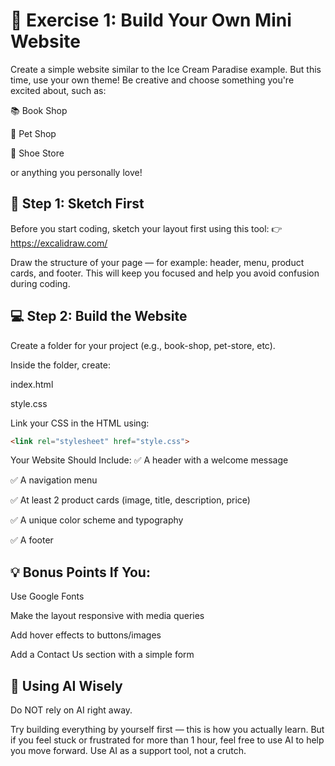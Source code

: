 # 🧪 Exercise 1: Build Your Own Mini Website
Create a simple website similar to the Ice Cream Paradise example.
But this time, use your own theme! Be creative and choose something you're excited about, such as:

📚 Book Shop

🐾 Pet Shop

👟 Shoe Store

or anything you personally love!

## 🎨 Step 1: Sketch First
Before you start coding, sketch your layout first using this tool:
👉 https://excalidraw.com/

Draw the structure of your page — for example: header, menu, product cards, and footer. This will keep you focused and help you avoid confusion during coding.

## 💻 Step 2: Build the Website
Create a folder for your project (e.g., book-shop, pet-store, etc).

Inside the folder, create:

index.html

style.css

Link your CSS in the HTML using:

```html
<link rel="stylesheet" href="style.css">
```

Your Website Should Include:
✅ A header with a welcome message

✅ A navigation menu

✅ At least 2 product cards (image, title, description, price)

✅ A unique color scheme and typography

✅ A footer

## 💡 Bonus Points If You:
Use Google Fonts

Make the layout responsive with media queries

Add hover effects to buttons/images

Add a Contact Us section with a simple form

## 🤖 Using AI Wisely
Do NOT rely on AI right away.

Try building everything by yourself first — this is how you actually learn.
But if you feel stuck or frustrated for more than 1 hour, feel free to use AI to help you move forward.
Use AI as a support tool, not a crutch.
